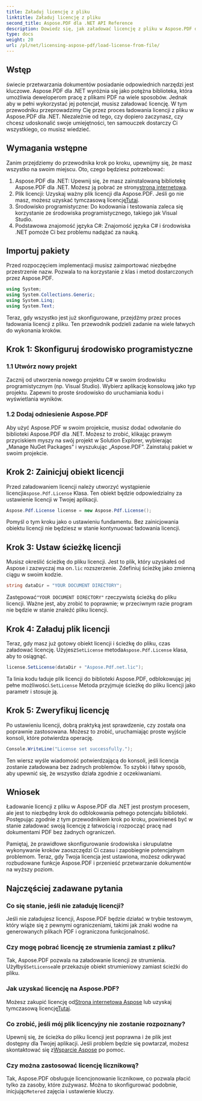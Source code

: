```yaml
---
title: Załaduj licencję z pliku
linktitle: Załaduj licencję z pliku
second_title: Aspose.PDF dla .NET API Reference
description: Dowiedz się, jak załadować licencję z pliku w Aspose.PDF dla .NET dzięki temu kompleksowemu przewodnikowi. Zapewnij pełną funkcjonalność, ustawiając licencję poprawnie.
type: docs
weight: 20
url: /pl/net/licensing-aspose-pdf/load-license-from-file/
---
```

## Wstęp

świecie przetwarzania dokumentów posiadanie odpowiednich narzędzi jest kluczowe. Aspose.PDF dla .NET wyróżnia się jako potężna biblioteka, która umożliwia deweloperom pracę z plikami PDF na wiele sposobów. Jednak aby w pełni wykorzystać jej potencjał, musisz załadować licencję. W tym przewodniku przeprowadzimy Cię przez proces ładowania licencji z pliku w Aspose.PDF dla .NET. Niezależnie od tego, czy dopiero zaczynasz, czy chcesz udoskonalić swoje umiejętności, ten samouczek dostarczy Ci wszystkiego, co musisz wiedzieć.

## Wymagania wstępne

Zanim przejdziemy do przewodnika krok po kroku, upewnijmy się, że masz wszystko na swoim miejscu. Oto, czego będziesz potrzebować:

1.  Aspose.PDF dla .NET: Upewnij się, że masz zainstalowaną bibliotekę Aspose.PDF dla .NET. Możesz ją pobrać ze strony[strona internetowa](https://releases.aspose.com/pdf/net/).
2.  Plik licencji: Uzyskaj ważny plik licencji dla Aspose.PDF. Jeśli go nie masz, możesz uzyskać tymczasową licencję[Tutaj](https://purchase.aspose.com/temporary-license/).
3. Środowisko programistyczne: Do kodowania i testowania zaleca się korzystanie ze środowiska programistycznego, takiego jak Visual Studio.
4. Podstawowa znajomość języka C#: Znajomość języka C# i środowiska .NET pomoże Ci bez problemu nadążać za nauką.

## Importuj pakiety

Przed rozpoczęciem implementacji musisz zaimportować niezbędne przestrzenie nazw. Pozwala to na korzystanie z klas i metod dostarczonych przez Aspose.PDF.

```csharp
using System;
using System.Collections.Generic;
using System.Linq;
using System.Text;
```

Teraz, gdy wszystko jest już skonfigurowane, przejdźmy przez proces ładowania licencji z pliku. Ten przewodnik podzieli zadanie na wiele łatwych do wykonania kroków.

## Krok 1: Skonfiguruj środowisko programistyczne

### 1.1 Utwórz nowy projekt
Zacznij od utworzenia nowego projektu C# w swoim środowisku programistycznym (np. Visual Studio). Wybierz aplikację konsolową jako typ projektu. Zapewni to proste środowisko do uruchamiania kodu i wyświetlania wyników.

### 1.2 Dodaj odniesienie Aspose.PDF
Aby użyć Aspose.PDF w swoim projekcie, musisz dodać odwołanie do biblioteki Aspose.PDF dla .NET. Możesz to zrobić, klikając prawym przyciskiem myszy na swój projekt w Solution Explorer, wybierając „Manage NuGet Packages” i wyszukując „Aspose.PDF”. Zainstaluj pakiet w swoim projekcie.

## Krok 2: Zainicjuj obiekt licencji

 Przed załadowaniem licencji należy utworzyć wystąpienie licencji`Aspose.Pdf.License` Klasa. Ten obiekt będzie odpowiedzialny za ustawienie licencji w Twojej aplikacji.

```csharp
Aspose.Pdf.License license = new Aspose.Pdf.License();
```

Pomyśl o tym kroku jako o ustawieniu fundamentu. Bez zainicjowania obiektu licencji nie będziesz w stanie kontynuować ładowania licencji.

## Krok 3: Ustaw ścieżkę licencji

 Musisz określić ścieżkę do pliku licencji. Jest to plik, który uzyskałeś od Aspose i zazwyczaj ma on`.lic` rozszerzenie. Zdefiniuj ścieżkę jako zmienną ciągu w swoim kodzie.

```csharp
string dataDir = "YOUR DOCUMENT DIRECTORY";
```

 Zastępować`"YOUR DOCUMENT DIRECTORY"` rzeczywistą ścieżką do pliku licencji. Ważne jest, aby zrobić to poprawnie; w przeciwnym razie program nie będzie w stanie znaleźć pliku licencji.

## Krok 4: Załaduj plik licencji

 Teraz, gdy masz już gotowy obiekt licencji i ścieżkę do pliku, czas załadować licencję. Użyjesz`SetLicense` metoda`Aspose.Pdf.License` klasa, aby to osiągnąć.

```csharp
license.SetLicense(dataDir + "Aspose.Pdf.net.lic");
```

 Ta linia kodu ładuje plik licencji do biblioteki Aspose.PDF, odblokowując jej pełne możliwości.`SetLicense` Metoda przyjmuje ścieżkę do pliku licencji jako parametr i stosuje ją.

## Krok 5: Zweryfikuj licencję

Po ustawieniu licencji, dobrą praktyką jest sprawdzenie, czy została ona poprawnie zastosowana. Możesz to zrobić, uruchamiając proste wyjście konsoli, które potwierdza operację.

```csharp
Console.WriteLine("License set successfully.");
```

Ten wiersz wyśle wiadomość potwierdzającą do konsoli, jeśli licencja zostanie załadowana bez żadnych problemów. To szybki i łatwy sposób, aby upewnić się, że wszystko działa zgodnie z oczekiwaniami.

## Wniosek

Ładowanie licencji z pliku w Aspose.PDF dla .NET jest prostym procesem, ale jest to niezbędny krok do odblokowania pełnego potencjału biblioteki. Postępując zgodnie z tym przewodnikiem krok po kroku, powinieneś być w stanie załadować swoją licencję z łatwością i rozpocząć pracę nad dokumentami PDF bez żadnych ograniczeń.

Pamiętaj, że prawidłowe skonfigurowanie środowiska i skrupulatne wykonywanie kroków zaoszczędzi Ci czasu i zapobiegnie potencjalnym problemom. Teraz, gdy Twoja licencja jest ustawiona, możesz odkrywać rozbudowane funkcje Aspose.PDF i przenieść przetwarzanie dokumentów na wyższy poziom.

## Najczęściej zadawane pytania

### Co się stanie, jeśli nie załaduję licencji?  
Jeśli nie załadujesz licencji, Aspose.PDF będzie działać w trybie testowym, który wiąże się z pewnymi ograniczeniami, takimi jak znaki wodne na generowanych plikach PDF i ograniczona funkcjonalność.

### Czy mogę pobrać licencję ze strumienia zamiast z pliku?  
 Tak, Aspose.PDF pozwala na załadowanie licencji ze strumienia. Użyłbyś`SetLicense`ale przekazuje obiekt strumieniowy zamiast ścieżki do pliku.

### Jak uzyskać licencję na Aspose.PDF?  
 Możesz zakupić licencję od[Strona internetowa Aspose](https://purchase.aspose.com/buy) lub uzyskaj tymczasową licencję[Tutaj](https://purchase.aspose.com/temporary-license/).

### Co zrobić, jeśli mój plik licencyjny nie zostanie rozpoznany?  
 Upewnij się, że ścieżka do pliku licencji jest poprawna i że plik jest dostępny dla Twojej aplikacji. Jeśli problem będzie się powtarzał, możesz skontaktować się z[Wsparcie Aspose](https://forum.aspose.com/c/pdf/10) po pomoc.

### Czy można zastosować licencję licznikową?  
 Tak, Aspose.PDF obsługuje licencjonowanie licznikowe, co pozwala płacić tylko za zasoby, które zużywasz. Można to skonfigurować podobnie, inicjując`Metered` zajęcia i ustawienie kluczy.